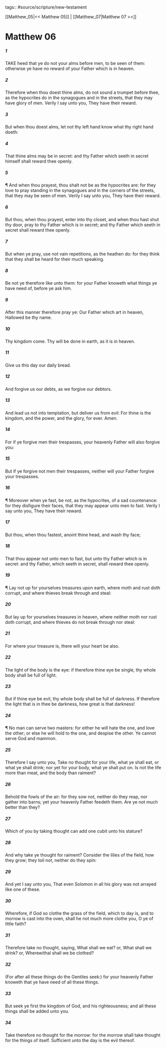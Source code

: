 tags:: #source/scripture/new-testament

[[Matthew_05|<< Matthew 05]] | [[Matthew_07|Matthew 07 >>]]

# Matthew 06

##### 1

TAKE heed that ye do not your alms before men, to be seen of them: otherwise ye have no reward of your Father which is in heaven.

##### 2

Therefore when thou doest thine alms, do not sound a trumpet before thee, as the hypocrites do in the synagogues and in the streets, that they may have glory of men. Verily I say unto you, They have their reward.

##### 3

But when thou doest alms, let not thy left hand know what thy right hand doeth:

##### 4

That thine alms may be in secret: and thy Father which seeth in secret himself shall reward thee openly.

##### 5

¶ And when thou prayest, thou shalt not be as the hypocrites are: for they love to pray standing in the synagogues and in the corners of the streets, that they may be seen of men. Verily I say unto you, They have their reward.

##### 6

But thou, when thou prayest, enter into thy closet, and when thou hast shut thy door, pray to thy Father which is in secret; and thy Father which seeth in secret shall reward thee openly.

##### 7

But when ye pray, use not vain repetitions, as the heathen do: for they think that they shall be heard for their much speaking.

##### 8

Be not ye therefore like unto them: for your Father knoweth what things ye have need of, before ye ask him.

##### 9

After this manner therefore pray ye: Our Father which art in heaven, Hallowed be thy name.

##### 10

Thy kingdom come. Thy will be done in earth, as it is in heaven.

##### 11

Give us this day our daily bread.

##### 12

And forgive us our debts, as we forgive our debtors.

##### 13

And lead us not into temptation, but deliver us from evil: For thine is the kingdom, and the power, and the glory, for ever. Amen.

##### 14

For if ye forgive men their trespasses, your heavenly Father will also forgive you:

##### 15

But if ye forgive not men their trespasses, neither will your Father forgive your trespasses.

##### 16

¶ Moreover when ye fast, be not, as the hypocrites, of a sad countenance: for they disfigure their faces, that they may appear unto men to fast. Verily I say unto you, They have their reward.

##### 17

But thou, when thou fastest, anoint thine head, and wash thy face;

##### 18

That thou appear not unto men to fast, but unto thy Father which is in secret: and thy Father, which seeth in secret, shall reward thee openly.

##### 19

¶ Lay not up for yourselves treasures upon earth, where moth and rust doth corrupt, and where thieves break through and steal:

##### 20

But lay up for yourselves treasures in heaven, where neither moth nor rust doth corrupt, and where thieves do not break through nor steal:

##### 21

For where your treasure is, there will your heart be also.

##### 22

The light of the body is the eye: if therefore thine eye be single, thy whole body shall be full of light.

##### 23

But if thine eye be evil, thy whole body shall be full of darkness. If therefore the light that is in thee be darkness, how great is that darkness!

##### 24

¶ No man can serve two masters: for either he will hate the one, and love the other; or else he will hold to the one, and despise the other. Ye cannot serve God and mammon.

##### 25

Therefore I say unto you, Take no thought for your life, what ye shall eat, or what ye shall drink; nor yet for your body, what ye shall put on. Is not the life more than meat, and the body than raiment?

##### 26

Behold the fowls of the air: for they sow not, neither do they reap, nor gather into barns; yet your heavenly Father feedeth them. Are ye not much better than they?

##### 27

Which of you by taking thought can add one cubit unto his stature?

##### 28

And why take ye thought for raiment? Consider the lilies of the field, how they grow; they toil not, neither do they spin:

##### 29

And yet I say unto you, That even Solomon in all his glory was not arrayed like one of these.

##### 30

Wherefore, if God so clothe the grass of the field, which to day is, and to morrow is cast into the oven, shall he not much more clothe you, O ye of little faith?

##### 31

Therefore take no thought, saying, What shall we eat? or, What shall we drink? or, Wherewithal shall we be clothed?

##### 32

(For after all these things do the Gentiles seek:) for your heavenly Father knoweth that ye have need of all these things.

##### 33

But seek ye first the kingdom of God, and his righteousness; and all these things shall be added unto you.

##### 34

Take therefore no thought for the morrow: for the morrow shall take thought for the things of itself. Sufficient unto the day is the evil thereof.
